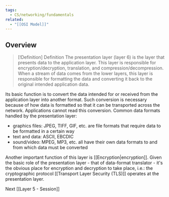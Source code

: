```yaml
---
tags:
  - CS/networking/fundamentals
related:
  - "[[OSI Model]]"
---
```


## Overview

> [!Definition] Definition
>The presentation layer (layer 6) is the layer that presents data to the application layer. This layer is responsible for encryption/decryption, translation, and compression/decompression. When a stream of data comes from the lower layers, this layer is responsible for formatting the data and converting it back to the original intended application data.

Its basic function is to convert the data intended for or received from the application layer into another format. Such conversion is necessary because of how data is formatted so that it can be transported across the network.
Applications cannot read this conversion. Common data formats handled by the presentation layer:

- graphics files: JPEG, TIFF, GIF, etc. are file formats that require data to be formatted in a certain way
- text and data: ASCII, EBCDIC
- sound/video: MPEG, MP3, etc. all have their own data formats to and from which data must be converted

Another important function of this layer is [[Encryption|encryption]]. Given the basic role of the presentation layer - that of data-format translator - it's the obvious place for encryption and decryption to take place, i.e.: the cryptographic protocol [[Transport Layer Security (TLS)]] operates at the presentation layer.

Next [[Layer 5 - Session]]